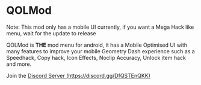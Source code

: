 # QOLMod

<co>Note:</c> This mod only has a mobile <cl>UI</c> currently, if you want a Mega Hack like menu, wait for the update to release

QOLMod is **THE** mod menu for android, it has a Mobile Optimised <cl>UI</c> with many features to improve your mobile <cg>Geometry Dash</c> experience such as a Speedhack, Copy hack, Icon Effects, Noclip Accuracy, Unlock item hack and more.

Join the [Discord Server (https://discord.gg/DfQSTEnQKK)](https://discord.gg/DfQSTEnQKK)